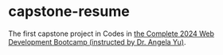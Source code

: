 # capstone-resume
The first capstone project in Codes in [the Complete 2024 Web Development Bootcamp (instructed by Dr. Angela Yu)](https://www.udemy.com/course/the-complete-web-development-bootcamp).
